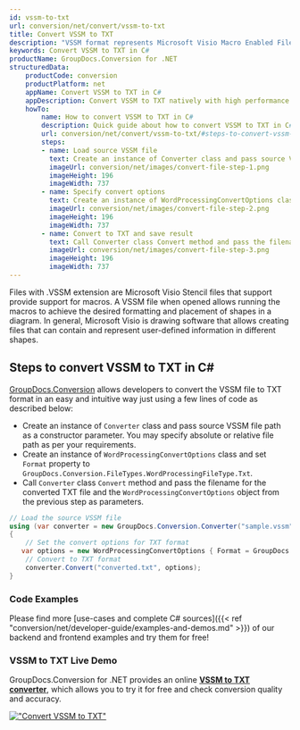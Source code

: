 ```yaml
---
id: vssm-to-txt
url: conversion/net/convert/vssm-to-txt
title: Convert VSSM to TXT
description: "VSSM format represents Microsoft Visio Macro Enabled File Format with .vssm extension. Learn how to convert VSSM to TXT file programmatically in C# language using GroupDocs.Conversion for .NET library."
keywords: Convert VSSM to TXT in C#
productName: GroupDocs.Conversion for .NET
structuredData:
    productCode: conversion
    productPlatform: net
    appName: Convert VSSM to TXT in C#
    appDescription: Convert VSSM to TXT natively with high performance using C# language and server side GroupDocs.Conversion for .NET APIs, without the use of any software like Microsoft or Open Office.
    howTo:
        name: How to convert VSSM to TXT in C# 
        description: Quick guide about how to convert VSSM to TXT in C# with high performance and accuracy.
        url: conversion/net/convert/vssm-to-txt/#steps-to-convert-vssm-to-txt-in-c
        steps:
        - name: Load source VSSM file 
          text: Create an instance of Converter class and pass source VSSM file path as a constructor parameter. You may specify absolute or relative file path as per your requirements. 
          imageUrl: conversion/net/images/convert-file-step-1.png
          imageHeight: 196
          imageWidth: 737
        - name: Specify convert options 
          text: Create an instance of WordProcessingConvertOptions class.
          imageUrl: conversion/net/images/convert-file-step-2.png
          imageHeight: 196
          imageWidth: 737
        - name: Convert to TXT and save result 
          text: Call Converter class Convert method and pass the filename for the converted HTML file and the WordProcessingConvertOptions object from the previous step as parameters.
          imageUrl: conversion/net/images/convert-file-step-3.png
          imageHeight: 196
          imageWidth: 737
---
```


Files with .VSSM extension are Microsoft Visio Stencil files that support provide support for macros. A VSSM file when opened allows running the macros to achieve the desired formatting and placement of shapes in a diagram. In general, Microsoft Visio is drawing software that allows creating files that can contain and represent user-defined information in different shapes.

## Steps to convert VSSM to TXT in C#

[GroupDocs.Conversion](https://products.groupdocs.com/conversion/net) allows developers to convert the VSSM file to TXT format in an easy and intuitive way just using a few lines of code as described below:

* Create an instance of `Converter` class and pass source VSSM file path as a constructor parameter. You may specify absolute or relative file path as per your requirements. 
* Create an instance of `WordProcessingConvertOptions` class and set `Format` property to `GroupDocs.Conversion.FileTypes.WordProcessingFileType.Txt`.
* Call `Converter` class `Convert` method and pass the filename for the converted TXT file and the `WordProcessingConvertOptions` object from the previous step as parameters.

```csharp
// Load the source VSSM file
using (var converter = new GroupDocs.Conversion.Converter("sample.vssm"))
{
    // Set the convert options for TXT format
   var options = new WordProcessingConvertOptions { Format = GroupDocs.Conversion.FileTypes.WordProcessingFileType.Txt };
    // Convert to TXT format
    converter.Convert("converted.txt", options);
}
```

### Code Examples

Please find more [use-cases and complete C# sources]({{< ref "conversion/net/developer-guide/examples-and-demos.md" >}}) of our backend and frontend examples and try them for free!

### VSSM to TXT Live Demo

GroupDocs.Conversion for .NET provides an online [**VSSM to TXT converter**](https://products.groupdocs.app/conversion/vssm-to-txt), which allows you to try it for free and check conversion quality and accuracy.

[!["Convert VSSM to TXT"](conversion/net/images/convert-to-txt/convert-vssm-to-txt.png)](https://products.groupdocs.app/conversion/vssm-to-txt)